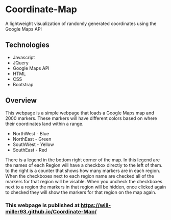 # Coordinate-Map
A lightweight visualization of randomly generated coordinates using the Google Maps API

## Technologies
* Javascript
* JQuery
* Google Maps API
* HTML
* CSS
* Bootstrap

## Overview

This webpage is a simple webpage that loads a Google Maps map and 2000 markers. These markers will have different colors based on where their coordinates land within a range. 

* NorthWest - Blue 
* NorthEast - Green
* SouthWest - Yellow 
* SouthEast - Red

There is a legend in the bottom right corner of the map. In this legend are the names of each Region will have a checkbox directly to the left of them. to the right is a counter that shows how many markers are in each region. When the checkboxes next to each region name are checked all of the markers for that region will be visable. When you uncheck the checkboxes next to a region the markers in that region will be hidden, once clicked again to checked they will show the markers for that region on the map again.

### This webpage is published at https://will-miller93.github.io/Coordinate-Map/
